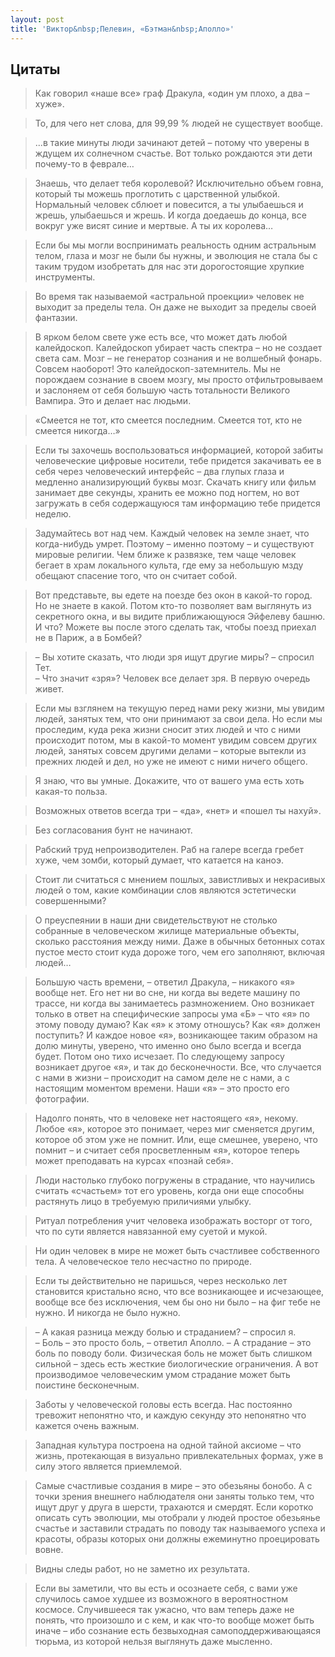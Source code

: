 ```yaml
---
layout: post
title: 'Виктор&nbsp;Пелевин, «Бэтман&nbsp;Аполло»'
---
```


## Цитаты
>Как говорил «наше все» граф Дракула, «один ум плохо, а два – хуже».

>То, для чего нет слова, для 99,99 % людей не существует вообще.

>...в такие минуты люди зачинают детей – потому что уверены в ждущем их солнечном счастье. Вот только рождаются эти дети почему-то в феврале…

>Знаешь, что делает тебя королевой? Исключительно объем говна, который ты можешь проглотить с царственной улыбкой. Нормальный человек сблюет и повесится, а ты улыбаешься и жрешь, улыбаешься и жрешь. И когда доедаешь до конца, все вокруг уже висят синие и мертвые. А ты их королева…

>Если бы мы могли воспринимать реальность одним астральным телом, глаза и мозг не были бы нужны, и эволюция не стала бы с таким трудом изобретать для нас эти дорогостоящие хрупкие инструменты.

>Во время так называемой «астральной проекции» человек не выходит за пределы тела. Он даже не выходит за пределы своей фантазии.

>В ярком белом свете уже есть все, что может дать любой калейдоскоп. Калейдоскоп убирает часть спектра – но не создает света сам. Мозг – не генератор сознания и не волшебный фонарь. Совсем наоборот! Это калейдоскоп-затемнитель. Мы не порождаем сознание в своем мозгу, мы просто отфильтровываем и заслоняем от себя большую часть тотальности Великого Вампира. Это и делает нас людьми.

>«Смеется не тот, кто смеется последним. Смеется тот, кто не смеется никогда…»

>Если ты захочешь воспользоваться информацией, которой забиты человеческие цифровые носители, тебе придется закачивать ее в себя через человеческий интерфейс – два глупых глаза и медленно анализирующий буквы мозг. Скачать книгу или фильм занимает две секунды, хранить ее можно под ногтем, но вот загружать в себя содержащуюся там информацию тебе придется неделю.

>Задумайтесь вот над чем. Каждый человек на земле знает, что когда-нибудь умрет. Поэтому – именно поэтому – и существуют мировые религии. Чем ближе к развязке, тем чаще человек бегает в храм локального культа, где ему за небольшую мзду обещают спасение того, что он считает собой.

>Вот представьте, вы едете на поезде без окон в какой-то город. Но не знаете в какой. Потом кто-то позволяет вам выглянуть из секретного окна, и вы видите приближающуюся Эйфелеву башню. И что? Можете вы после этого сделать так, чтобы поезд приехал не в Париж, а в Бомбей?

> – Вы хотите сказать, что люди зря ищут другие миры? – спросил Тет.  
– Что значит «зря»? Человек все делает зря. В первую очередь живет.

>Если мы взглянем на текущую перед нами реку жизни, мы увидим людей, занятых тем, что они принимают за свои дела. Но если мы проследим, куда река жизни сносит этих людей и что с ними происходит потом, мы в какой-то момент увидим совсем других людей, занятых совсем другими делами – которые вытекли из прежних людей и дел, но уже не имеют с ними ничего общего.

>Я знаю, что вы умные. Докажите, что от вашего ума есть хоть какая-то польза.

>Возможных ответов всегда три – «да», «нет» и «пошел ты нахуй».

>Без согласования бунт не начинают.

>Рабский труд непроизводителен. Раб на галере всегда гребет хуже, чем зомби, который думает, что катается на каноэ.

>Стоит ли считаться с мнением пошлых, завистливых и некрасивых людей о том, какие комбинации слов являются эстетически совершенными?

>О преуспеянии в наши дни свидетельствуют не столько собранные в человеческом жилище материальные объекты, сколько расстояния между ними. Даже в обычных бетонных сотах пустое место стоит куда дороже того, чем его заполняют, включая людей…

>Большую часть времени, – ответил Дракула, – никакого «я» вообще нет. Его нет ни во сне, ни когда вы ведете машину по трассе, ни когда вы занимаетесь размножением. Оно возникает только в ответ на специфические запросы ума «Б» – что «я» по этому поводу думаю? Как «я» к этому отношусь? Как «я» должен поступить? И каждое новое «я», возникающее таким образом на долю минуты, уверено, что именно оно было всегда и всегда будет. Потом оно тихо исчезает. По следующему запросу возникает другое «я», и так до бесконечности. Все, что случается с нами в жизни – происходит на самом деле не с нами, а с настоящим моментом времени. Наши «я» – это просто его фотографии.

>Надолго понять, что в человеке нет настоящего «я», некому. Любое «я», которое это понимает, через миг сменяется другим, которое об этом уже не помнит. Или, еще смешнее, уверено, что помнит – и считает себя просветленным «я», которое теперь может преподавать на курсах «познай себя».

>Люди настолько глубоко погружены в страдание, что научились считать «счастьем» тот его уровень, когда они еще способны растянуть лицо в требуемую приличиями улыбку.

>Ритуал потребления учит человека изображать восторг от того, что по сути является навязанной ему суетой и мукой.

>Ни один человек в мире не может быть счастливее собственного тела. А человеческое тело несчастно по природе.

>Если ты действительно не паришься, через несколько лет становится кристально ясно, что все возникающее и исчезающее, вообще все без исключения, чем бы оно ни было – на фиг тебе не нужно. И никогда не было нужно.

> – А какая разница между болью и страданием? – спросил я.  
– Боль – это просто боль, – ответил Аполло. – А страдание – это боль по поводу боли. Физическая боль не может быть слишком сильной – здесь есть жесткие биологические ограничения. А вот производимое человеческим умом страдание может быть поистине бесконечным.

>Заботы у человеческой головы есть всегда. Нас постоянно тревожит непонятно что, и каждую секунду это непонятно что кажется очень важным.

>Западная культура построена на одной тайной аксиоме – что жизнь, протекающая в визуально привлекательных формах, уже в силу этого является приемлемой.

>Самые счастливые создания в мире – это обезьяны бонобо. А с точки зрения внешнего наблюдателя они заняты только тем, что ищут друг у друга в шерсти, трахаются и смердят. Если коротко описать суть эволюции, мы отобрали у людей простое обезьянье счастье и заставили страдать по поводу так называемого успеха и красоты, образы которых они должны ежеминутно проецировать вовне.

>Видны следы работ, но не заметно их результата.

>Если вы заметили, что вы есть и осознаете себя, с вами уже случилось самое худшее из возможного в вероятностном космосе. Случившееся так ужасно, что вам теперь даже не понять, что произошло и с кем, и как что-то вообще может быть иначе – ибо сознание есть безвыходная самоподдерживающаяся тюрьма, из которой нельзя выглянуть даже мысленно.
